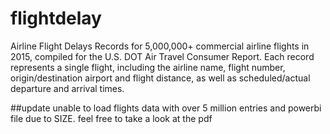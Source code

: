 # flightdelay
Airline Flight Delays Records for 5,000,000+ commercial airline flights in 2015, compiled for the U.S. DOT Air Travel Consumer Report. Each record represents a single flight, including the airline name, flight number, origin/destination airport and flight distance, as well as scheduled/actual departure and arrival times.


##update
unable to load flights data with over 5 million entries and powerbi file due to SIZE. feel free to take a look at the pdf 
